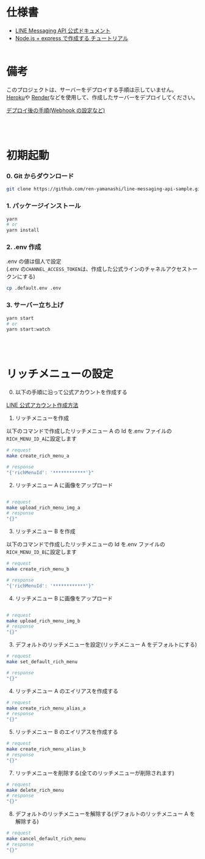 # 仕様書

- [LINE Messaging API 公式ドキュメント](https://developers.line.biz/ja/reference/messaging-api/)
- [Node.js + express で作成する チュートリアル](https://developers.line.biz/ja/docs/messaging-api/nodejs-sample/#before-starting)
  <br />
  <br />

# 備考

このプロジェクトは、サーバーをデプロイする手順は示していません。  
[Heroku](https://jp.heroku.com/)や [Render](https://render.com/)などを使用して、作成したサーバーをデプロイしてください。

[デプロイ後の手順(Webhook の設定など)](https://developers.line.biz/ja/docs/messaging-api/nodejs-sample/#prepare-channel)

<br />
<br />

# 初期起動

### 0. Git からダウンロード

```bash
git clone https://github.com/ren-yamanashi/line-messaging-api-sample.git
```

### 1. パッケージインストール

```bash
yarn
# or
yarn install
```

### 2. .env 作成

.env の値は個人で設定  
(.env の`CHANNEL_ACCESS_TOKEN`は、作成した公式ラインのチャネルアクセストークンにする)

```bash
cp .default.env .env
```

### 3. サーバー立ち上げ

```bash
yarn start
# or
yarn start:watch
```

<br />
<br />

# リッチメニューの設定

0. 以下の手順に沿って公式アカウントを作成する

[LINE 公式アカウント作成方法](https://developers.line.biz/ja/docs/messaging-api/getting-started/)

1. リッチメニューを作成

以下のコマンドで作成したリッチメニュー A の Id を.env ファイルの`RICH_MENU_ID_A`に設定します

```bash
# request
make create_rich_menu_a

# response
"{'richMenuId': '************'}"
```

2. リッチメニュー A に画像をアップロード

```bash

# request
make upload_rich_menu_img_a
# response
"{}"
```

3. リッチメニュー B を作成

以下のコマンドで作成したリッチメニューの Id を.env ファイルの`RICH_MENU_ID_B`に設定します

```bash
# request
make create_rich_menu_b

# response
"{'richMenuId': '************'}"
```

4. リッチメニュー B に画像をアップロード

```bash

# request
make upload_rich_menu_img_b
# response
"{}"
```

3. デフォルトのリッチメニューを設定(リッチメニュー A をデフォルトにする)

```bash
# request
make set_default_rich_menu

# response
"{}"
```

4. リッチメニュー A のエイリアスを作成する

```bash
# request
make create_rich_menu_alias_a
# response
"{}"
```

5. リッチメニュー B のエイリアスを作成する

```bash
# request
make create_rich_menu_alias_b
# response
"{}"
```

7. リッチメニューを削除する(全てのリッチメニューが削除されます)

```bash
# request
make delete_rich_menu
# response
"{}"
```

8. デフォルトのリッチメニューを解除する(デフォルトのリッチメニュー A を解除する)

```bash
# request
make cancel_default_rich_menu
# response
"{}"
```
